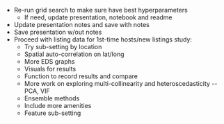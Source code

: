 - Re-run grid search to make sure have best hyperparameters
  - If need, update presentation, notebook and readme
- Update presentation notes and save with notes
- Save presentation w/out notes
- Proceed with listing data for 1st-time hosts/new listings study:
  - Try sub-setting by location
  - Spatial auto-correlation on lat/long
  - More EDS graphs
  - Visuals for results
  - Function to record results and compare
  - More work on exploring multi-collinearity and heteroscedasticity -- PCA, VIF
  - Ensemble methods
  - Include more amenities
  - Feature sub-setting